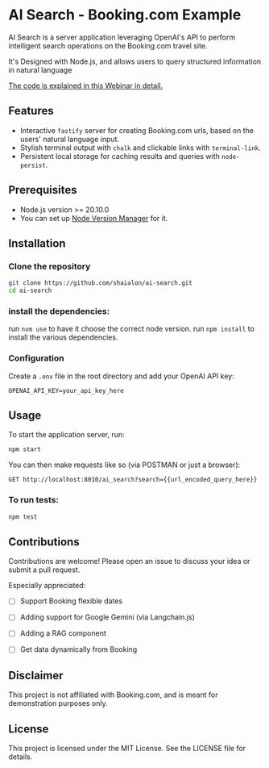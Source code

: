 # AI Search - Booking.com Example

AI Search is a server application leveraging OpenAI's API to perform intelligent search operations on the Booking.com travel site. 

It's Designed with Node.js, and allows users to query structured information in natural language

[The code is explained in this Webinar in detail.](https://www.meetup.com/meetup-group-ddasngqy/events/299458281/)

## Features

- Interactive `fastify` server for creating Booking.com urls, based on the users' natural language input.
- Stylish terminal output with `chalk` and clickable links with `terminal-link`.
- Persistent local storage for caching results and queries with `node-persist`.

## Prerequisites

- Node.js version >= 20.10.0
- You can set up [Node Version Manager](https://github.com/nvm-sh/nvm) for it.

## Installation

### Clone the repository

```bash
git clone https://github.com/shaialon/ai-search.git
cd ai-search
```

### install the dependencies:

run `nvm use` to have it choose the correct node version.
run `npm install` to install the various dependencies.


### Configuration
Create a `.env` file in the root directory and add your OpenAI API key:

```
OPENAI_API_KEY=your_api_key_here
```


## Usage
To start the application server, run:

```bash
npm start
```

You can then make requests like so (via POSTMAN or just a browser):
```
GET http://localhost:8010/ai_search?search={{url_encoded_query_here}}
```


### To run tests:

```bash
npm test
```


## Contributions
Contributions are welcome! 
Please open an issue to discuss your idea or submit a pull request.

Especially appreciated:
- [ ] Support Booking flexible dates
- [ ] Adding support for Google Gemini (via Langchain.js)
- [ ] Adding a RAG component
- [ ] Get data dynamically from Booking


## Disclaimer
This project is not affiliated with Booking.com, and is meant for demonstration purposes only.

## License
This project is licensed under the MIT License. See the LICENSE file for details.

